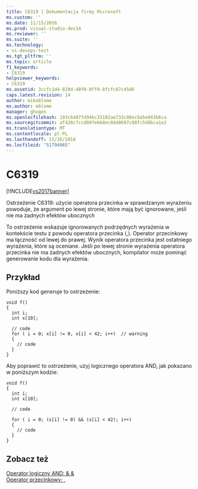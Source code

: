 ```yaml
---
title: C6319 | Dokumentacja firmy Microsoft
ms.custom: ''
ms.date: 11/15/2016
ms.prod: visual-studio-dev14
ms.reviewer: ''
ms.suite: ''
ms.technology:
- vs-devops-test
ms.tgt_pltfrm: ''
ms.topic: article
f1_keywords:
- C6319
helpviewer_keywords:
- C6319
ms.assetid: 3ccfc1d4-820d-48f0-8ff0-8fcfc87c45d6
caps.latest.revision: 14
author: mikeblome
ms.author: mblome
manager: ghogen
ms.openlocfilehash: 193c6487fd94bc33182ae733c08ec9a5e043b6ca
ms.sourcegitcommit: af428c7ccd007e668ec0dd8697c88fc5d8bca1e2
ms.translationtype: MT
ms.contentlocale: pl-PL
ms.lasthandoff: 11/16/2018
ms.locfileid: "51794065"
---
```

# <a name="c6319"></a>C6319
[!INCLUDE[vs2017banner](../includes/vs2017banner.md)]

Ostrzeżenie C6319: użycie operatora przecinka w sprawdzanym wyrażeniu powoduje, że argument po lewej stronie, które mają być ignorowane, jeśli nie ma żadnych efektów ubocznych  
  
 To ostrzeżenie wskazuje ignorowanych podrzędnych wyrażenia w kontekście testu z powodu operatora przecinka (,). Operator przecinkowy ma łączność od lewej do prawej. Wynik operatora przecinka jest ostatniego wyrażenia, które są oceniane. Jeśli po lewej stronie wyrażenia operatora przecinka nie ma żadnych efektów ubocznych, kompilator może pominąć generowanie kodu dla wyrażenia.  
  
## <a name="example"></a>Przykład  
 Poniższy kod generuje to ostrzeżenie:  
  
```  
void f()  
{  
  int i;  
  int x[10];  
  
  // code   
  for ( i = 0; x[i] != 0, x[i] < 42; i++)  // warning  
  {  
    // code  
  }  
}  
```  
  
 Aby poprawić to ostrzeżenie, użyj logicznego operatora AND, jak pokazano w poniższym kodzie:  
  
```  
void f()  
{  
  int i;  
  int x[10];  
  
  // code   
  
  for ( i = 0; (x[i] != 0) && (x[i] < 42); i++)   
  {  
    // code  
  }  
}   
```  
  
## <a name="see-also"></a>Zobacz też  
 [Operator logiczny AND: & &](http://msdn.microsoft.com/library/50cfa664-a8c4-4b31-9bab-2f80d7cd2d1f)   
 [Operator przecinkowy: ,](http://msdn.microsoft.com/library/38e0238e-19da-42ba-ae62-277bfdab6090)



